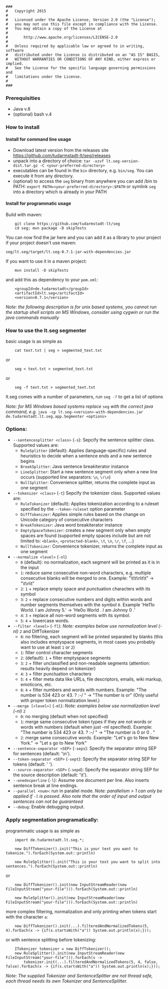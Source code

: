     ###
    #   Copyright 2015
    #
    #   Licensed under the Apache License, Version 2.0 (the "License");
    #   you may not use this file except in compliance with the License.
    #   You may obtain a copy of the License at
    #
    #       http://www.apache.org/licenses/LICENSE-2.0
    #
    #   Unless required by applicable law or agreed to in writing, software
    #   distributed under the License is distributed on an "AS IS" BASIS,
    #   WITHOUT WARRANTIES OR CONDITIONS OF ANY KIND, either express or implied.
    #   See the License for the specific language governing permissions and
    #   limitations under the License.
    #
    ###

### Prerequisities

* Java v.8
* (optional) bash v.4

### How to install

#### Install for command line usage

* Download latest version from the releases site https://github.com/tudarmstadt-lt/seg/releases
* unpack into a directory of choice: `tar -xzvf lt.seg-version-dist.tar.gz -C <your-preferred-directory>`
* executables can be found in the `bin` directory, e.g. `bin/seg`. You can execute it from any directory.
* (optional) to access the `seg` binary from anywhere you can add <your-preferred-directory>/bin to PATH: `export PATH=<your-preferred-directory>:$PATH` or symlink `seg` into a directory which is already in your PATH

#### Install for programmatic usage

Build with maven:

		git clone https://github.com/tudarmstadt-lt/seg
		cd seg; mvn package -D skipTests

You can now find the jar here and you can add it as a library to your
project if your project doesn't use maven:

`seg/lt.seg/target/lt.seg-0.7.1-jar-with-dependencies.jar`

If you want to use it in a maven project:

		mvn install -D skipTests

and add this as dependency to your `pom.xml`:

		<groupId>de.tudarmstadt</groupId>
		<artifactId>lt.seg</artifactId>
		<version>0.7.1</version>

*Note: the following description is for unix based systems, you cannot run the startup shell scripts on MS Windows, consider using cygwin or run the java commands manually*

### How to use the lt.seg segmenter

basic usage is as simple as

		cat text.txt | seg > segmented_text.txt

or 

		seg < text.txt > segmented_text.txt

or 

		seg -f text.txt > segmented_text.txt


lt.seg comes with a number of parameters, run `seg -?` to get a list of options

*Note: for MS Windows based systems replace* `seg` *with the correct java command, e.g.* `java -cp lt.seg-<version>-with-dependencies.jar de.tudarmstadt.lt.seg.app.Segmenter <options>`

### Options:
* `--sentencesplitter <class>` (`-s`):
	Sepcify the sentence splitter class. Supported values are:
	* `RuleSplitter` (default): Applies (language-specific) rules and heuristics to decide when a sentence ends and a new sentence begins
	* `BreakSplitter`: Java sentence breakiterator instance
	* `LineSplitter`: Start a new sentence segment only when a new line occurs (supported line separators: `\n`, `\r\n`)
	* `NullSplitter`: Convenience splitter, returns the complete input as one segment
* `--tokenizer <class>` (`-t`)
	Sepcify the tokenizer class. Supported values are:
	* `RuleTokenizer` (default): Applies tokenization according to a ruleset specified by the `--token-ruleset` option parameter
	* `DiffTokenizer`: Applies simple rules based on the change on Unicode category of consecutive characters
	* `BreakTokenizer`: Java word breakiterator instance
	* `EmptySpaceTokenizer`: creates a new segment only when empty spaces are found (supported empty spaces include but are not limited to: `<blank>`, `<protected-blank>`, `\t`, `\n`, `\r`, `\f`, ...)
	* `NullTokenizer`: Convenience tokenizer, returns the complete input as one segment
* `--normalize <level>` (`-nl`)
    * `0` (default): no normalization, each segment will be printed as it is in the input
    * `1`: reduce same consecutive non-word characters, e.g. multiple consecutive blanks will be merged to one. Example: "\t\t\n\t\t" -> "\t\n\t"
    * `2`: `1` + replace empty space and punctuation characters with its symbol 
    * `3`: `2` + replace consecutive numbers and digits within words and number segments themselves with the symbol `0`. Example 'He11o World. I am Johnny 5.' -> 'He0o World . I am Johnny 0 .'
    * `4`: `3` + replace all non-word segments with its symbol.
    * `5`: `4` + lowercase words.
* `--filter <level>` (`-fl`): *Note: examples below use normalization level (-nl)* `2` and DiffTokenizer
    * `0`: no filtering, each segment will be printed separated by blanks (this also includes emptyspace segments, in most cases you probably want to use at least `1` or `2`)
	* `1`: filter control character segments
    * `2`: (default): `1` + filter emptyspace segments
    * `3`: `2` + filter unclassified and non-readable segments (attention: results heavily depend on tokenizer)
    * `4`: `3` + filter punctuation characters
    * `5`: `4` + filter meta data like URLs, file descriptors, emails, wiki markup, emoticons, etc.
    * `6`: `4` + filter numbers and words with numbers. Example: "The number is 534 423 or 43. ? :-/ " -> "The number is or" (Only useful with proper token normalization level.)
* `--merge [<level>]` (`-ml`): *Note: examples below use normalization level (-nl)* `2`
	* `0`: no merging (default when not specified)
	* `1`: merge same consecutive token types if they are not words or words with numbers (default when just -ml specified). Example: "The number is 534 423 or 43. ? :-/ " -> "The number is 0 or 0 . "
	* `2`: merge same consecutive words. Example: "Let's go to New New York." -> "Let s go to New York"
* `--sentence-separator <SEP>` (`-seps`): Specify the separator string SEP for sentences (default: '\n').
* `--token-separator <SEP>` (`-sept`): Specify the separator string SEP for tokens (default: ' ').
* `--source-separator <SEP>` (`-sepd`): Specify the separator string SEP for the source description (default: '\t').
* `--onedocperline` (`-l`): Assume one document per line. Also inserts sentence break at line endings.
* `--parallel <num>`: run in parallel mode. *Note: parallelism > 1 can only be applied if `-l` is passed. Also note that the order of input and output sentences can not be guaranteed*
* `--debug`: Enable debugging output.

### Apply segmentation programatically:

programmatic usage is as simple as

		import de.tudarmstadt.lt.seg.*;
		
		new DiffTokenizer().init("This is your text you want to tokenize.").forEach(System.out::println)
		
		new RuleSplitter().init("This is your text you want to split into sentences.").forEach(System.out::println)

or

		new DiffTokenizer().init(new InputStreamReader(new FileInputStream("your-file"))).forEach(System.out::println)

		new RuleSplitter().init(new InputStreamReader(new FileInputStream("your-file"))).forEach(System.out::println)

more complex filtering, normalization and only printing when tokens start with the character `a`:

		new DiffTokenizer().init(...).filteredAndNormalizedTokens(5, 4).forEach(x -> {if(x.startsWith("a")) System.out.println(x);}));

or with sentence splitting before tokenizing:
		
		ITokenizer tokenizer = new DiffTokenizer();
		new RuleSplitter().init(new InputStreamReader(new FileInputStream("your-file"))).forEach(s ->
			tokenizer.init(...).filteredAndNormalizedTokens(5, 4, false, false).forEach(x -> {if(x.startsWith("a")) System.out.println(x);}));

*Note: The supplied Tokenizer and SentenceSplitter are not thread safe, each thread needs its own Tokenizer and SentenceSplitter.*
